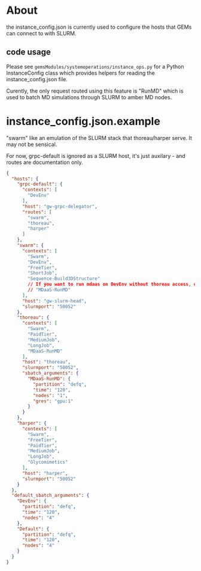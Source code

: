 # About

the instance_config.json is currently used to configure the hosts that GEMs can connect to with SLURM.

## code usage
Please see `gemsModules/systemoperations/instance_ops.py` for a Python InstanceConfig class which provides helpers for reading the instance_config.json file.

Curently, the only request routed using this feature is "RunMD" which is used to batch MD simulations through SLURM to amber MD nodes.

# instance_config.json.example

"swarm" like an emulation of the SLURM stack that thoreau/harper serve. It may not be sensical.


For now, grpc-default is ignored as a SLURM host, it's just auxilary - and routes are documentation only.

```json
{
  "hosts": {
    "grpc-default": {
      "contexts": [
        "DevEnv"
      ],
      "host": "gw-grpc-delegator",
      "routes": [
        "swarm",
        "thoreau",
        "harper"
      ]
    },
    "swarm": {
      "contexts": [
        "Swarm",
        "DevEnv",
        "FreeTier",
        "ShortJob",
        "Sequence-Build3DStructure"
        // If you want to run mdaas on DevEnv without thoreau access, define this: (And make sure to add a comma to the end of the line above)
        // "MDaaS-RunMD"
      ],
      "host": "gw-slurm-head",
      "slurmport": "50052"
    },
    "thoreau": {
      "contexts": [
        "Swarm",
        "PaidTier",
        "MediumJob",
        "LongJob",
        "MDaaS-RunMD"
      ],
      "host": "thoreau",
      "slurmport": "50052",
      "sbatch_arguments": {
        "MDaaS-RunMD": {
          "partition": "defq",
          "time": "120",
          "nodes": "1",
          "gres": "gpu:1"
        }
      }
    },
    "harper": {
      "contexts": [
        "Swarm",
        "FreeTier",
        "PaidTier",
        "MediumJob",
        "LongJob",
        "Glycomimetics"
      ],
      "host": "harper",
      "slurmport": "50052"
    }
  },
  "default_sbatch_arguments": {
    "DevEnv": {
      "partition": "defq",
      "time": "120",
      "nodes": "4"
    },
    "Default": {
      "partition": "defq",
      "time": "120",
      "nodes": "4"
    }
  }
}
```